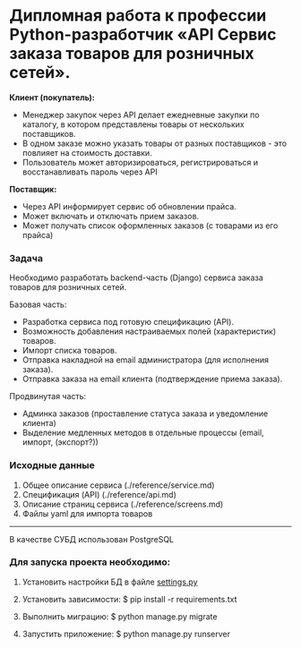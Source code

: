 # Дипломная работа к профессии Python-разработчик «API Сервис заказа товаров для розничных сетей».




**Клиент (покупатель):**

- Менеджер закупок через API делает ежедневные закупки по каталогу, в котором
  представлены товары от нескольких поставщиков.
- В одном заказе можно указать товары от разных поставщиков - это
  повлияет на стоимость доставки.
- Пользователь может авторизироваться, регистрироваться и восстанавливать пароль через API
    
**Поставщик:**
- Через API информирует сервис об обновлении прайса.
- Может включать и отключать прием заказов.
- Может получать список оформленных заказов (с товарами из его прайса)


### Задача

Необходимо разработать backend-часть (Django) сервиса заказа товаров для розничных сетей.

Базовая часть:
* Разработка сервиса под готовую спецификацию (API).
* Возможность добавления настраиваемых полей (характеристик) товаров.
* Импорт списка товаров.
* Отправка накладной на email администратора (для исполнения заказа).
* Отправка заказа на email клиента (подтверждение приема заказа).

Продвинутая часть:
* Админка заказов (проставление статуса заказа и уведомление клиента)
* Выделение медленных методов в отдельные процессы (email, импорт, (экспорт?))

### Исходные данные
 
1. Общее описание сервиса (./reference/service.md)
2. Спецификация (API)  (./reference/api.md)
3. Описание страниц сервиса  (./reference/screens.md)
4. Файлы yaml для импорта товаров

---
В качестве СУБД использован PostgreSQL

### Для запуска проекта необходимо:

1. Установить настройки БД в файле [settings.py](./orders_api/orders/settings.py "вот тут")

2. Установить зависимости:
$ pip install -r requirements.txt

3. Выполнить миграцию:
$ python manage.py migrate

4. Запустить приложение:
$ python manage.py runserver